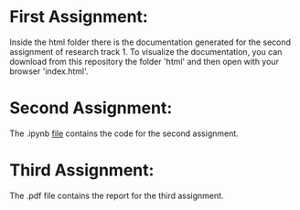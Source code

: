# First Assignment:
Inside the html folder there is the documentation generated for the second assignment of research track 1.
To visualize the documentation, you can download from this repository the folder 'html' and then open with your browser 'index.html'.

# Second Assignment:
The .ipynb [file](https://github.com/Matteoforni1/RT2_assignment1/blob/main/Assignment_2_RT2.ipynb) contains the code for the second assignment.

# Third Assignment:
The .pdf file contains the report for the third assignment.
